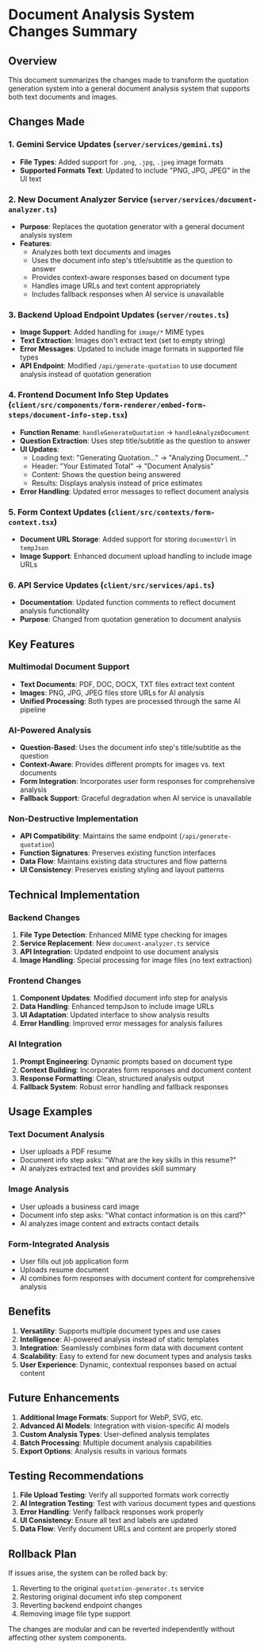 # Document Analysis System Changes Summary

## Overview
This document summarizes the changes made to transform the quotation generation system into a general document analysis system that supports both text documents and images.

## Changes Made

### 1. **Gemini Service Updates** (`server/services/gemini.ts`)
- **File Types**: Added support for `.png`, `.jpg`, `.jpeg` image formats
- **Supported Formats Text**: Updated to include "PNG, JPG, JPEG" in the UI text

### 2. **New Document Analyzer Service** (`server/services/document-analyzer.ts`)
- **Purpose**: Replaces the quotation generator with a general document analysis system
- **Features**:
  - Analyzes both text documents and images
  - Uses the document info step's title/subtitle as the question to answer
  - Provides context-aware responses based on document type
  - Handles image URLs and text content appropriately
  - Includes fallback responses when AI service is unavailable

### 3. **Backend Upload Endpoint Updates** (`server/routes.ts`)
- **Image Support**: Added handling for `image/*` MIME types
- **Text Extraction**: Images don't extract text (set to empty string)
- **Error Messages**: Updated to include image formats in supported file types
- **API Endpoint**: Modified `/api/generate-quotation` to use document analysis instead of quotation generation

### 4. **Frontend Document Info Step Updates** (`client/src/components/form-renderer/embed-form-steps/document-info-step.tsx`)
- **Function Rename**: `handleGenerateQuotation` → `handleAnalyzeDocument`
- **Question Extraction**: Uses step title/subtitle as the question to answer
- **UI Updates**: 
  - Loading text: "Generating Quotation..." → "Analyzing Document..."
  - Header: "Your Estimated Total" → "Document Analysis"
  - Content: Shows the question being answered
  - Results: Displays analysis instead of price estimates
- **Error Handling**: Updated error messages to reflect document analysis

### 5. **Form Context Updates** (`client/src/contexts/form-context.tsx`)
- **Document URL Storage**: Added support for storing `documentUrl` in `tempJson`
- **Image Support**: Enhanced document upload handling to include image URLs

### 6. **API Service Updates** (`client/src/services/api.ts`)
- **Documentation**: Updated function comments to reflect document analysis functionality
- **Purpose**: Changed from quotation generation to document analysis

## Key Features

### **Multimodal Document Support**
- **Text Documents**: PDF, DOC, DOCX, TXT files extract text content
- **Images**: PNG, JPG, JPEG files store URLs for AI analysis
- **Unified Processing**: Both types are processed through the same AI pipeline

### **AI-Powered Analysis**
- **Question-Based**: Uses the document info step's title/subtitle as the question
- **Context-Aware**: Provides different prompts for images vs. text documents
- **Form Integration**: Incorporates user form responses for comprehensive analysis
- **Fallback Support**: Graceful degradation when AI service is unavailable

### **Non-Destructive Implementation**
- **API Compatibility**: Maintains the same endpoint (`/api/generate-quotation`)
- **Function Signatures**: Preserves existing function interfaces
- **Data Flow**: Maintains existing data structures and flow patterns
- **UI Consistency**: Preserves existing styling and layout patterns

## Technical Implementation

### **Backend Changes**
1. **File Type Detection**: Enhanced MIME type checking for images
2. **Service Replacement**: New `document-analyzer.ts` service
3. **API Integration**: Updated endpoint to use document analysis
4. **Image Handling**: Special processing for image files (no text extraction)

### **Frontend Changes**
1. **Component Updates**: Modified document info step for analysis
2. **Data Handling**: Enhanced tempJson to include image URLs
3. **UI Adaptation**: Updated interface to show analysis results
4. **Error Handling**: Improved error messages for analysis failures

### **AI Integration**
1. **Prompt Engineering**: Dynamic prompts based on document type
2. **Context Building**: Incorporates form responses and document content
3. **Response Formatting**: Clean, structured analysis output
4. **Fallback System**: Robust error handling and fallback responses

## Usage Examples

### **Text Document Analysis**
- User uploads a PDF resume
- Document info step asks: "What are the key skills in this resume?"
- AI analyzes extracted text and provides skill summary

### **Image Analysis**
- User uploads a business card image
- Document info step asks: "What contact information is on this card?"
- AI analyzes image content and extracts contact details

### **Form-Integrated Analysis**
- User fills out job application form
- Uploads resume document
- AI combines form responses with document content for comprehensive analysis

## Benefits

1. **Versatility**: Supports multiple document types and use cases
2. **Intelligence**: AI-powered analysis instead of static templates
3. **Integration**: Seamlessly combines form data with document content
4. **Scalability**: Easy to extend for new document types and analysis tasks
5. **User Experience**: Dynamic, contextual responses based on actual content

## Future Enhancements

1. **Additional Image Formats**: Support for WebP, SVG, etc.
2. **Advanced AI Models**: Integration with vision-specific AI models
3. **Custom Analysis Types**: User-defined analysis templates
4. **Batch Processing**: Multiple document analysis capabilities
5. **Export Options**: Analysis results in various formats

## Testing Recommendations

1. **File Upload Testing**: Verify all supported formats work correctly
2. **AI Integration Testing**: Test with various document types and questions
3. **Error Handling**: Verify fallback responses work properly
4. **UI Consistency**: Ensure all text and labels are updated
5. **Data Flow**: Verify document URLs and content are properly stored

## Rollback Plan

If issues arise, the system can be rolled back by:
1. Reverting to the original `quotation-generator.ts` service
2. Restoring original document info step component
3. Reverting backend endpoint changes
4. Removing image file type support

The changes are modular and can be reverted independently without affecting other system components.
